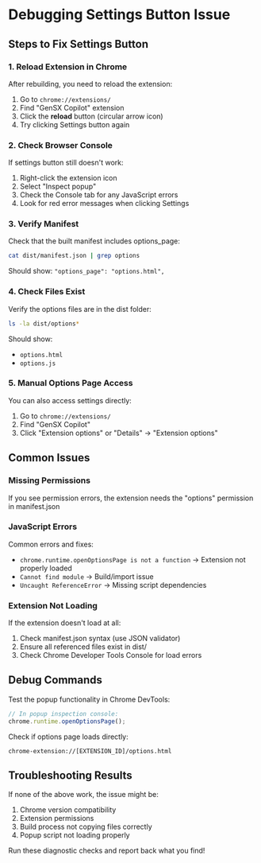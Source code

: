# Debugging Settings Button Issue

## Steps to Fix Settings Button

### 1. Reload Extension in Chrome
After rebuilding, you need to reload the extension:
1. Go to `chrome://extensions/`
2. Find "GenSX Copilot" extension
3. Click the **reload** button (circular arrow icon)
4. Try clicking Settings button again

### 2. Check Browser Console
If settings button still doesn't work:
1. Right-click the extension icon
2. Select "Inspect popup" 
3. Check the Console tab for any JavaScript errors
4. Look for red error messages when clicking Settings

### 3. Verify Manifest
Check that the built manifest includes options_page:
```bash
cat dist/manifest.json | grep options
```
Should show: `"options_page": "options.html",`

### 4. Check Files Exist
Verify the options files are in the dist folder:
```bash
ls -la dist/options*
```
Should show:
- `options.html`
- `options.js`

### 5. Manual Options Page Access
You can also access settings directly:
1. Go to `chrome://extensions/`
2. Find "GenSX Copilot"
3. Click "Extension options" or "Details" → "Extension options"

## Common Issues

### Missing Permissions
If you see permission errors, the extension needs the "options" permission in manifest.json

### JavaScript Errors
Common errors and fixes:
- `chrome.runtime.openOptionsPage is not a function` → Extension not properly loaded
- `Cannot find module` → Build/import issue
- `Uncaught ReferenceError` → Missing script dependencies

### Extension Not Loading
If the extension doesn't load at all:
1. Check manifest.json syntax (use JSON validator)
2. Ensure all referenced files exist in dist/
3. Check Chrome Developer Tools Console for load errors

## Debug Commands

Test the popup functionality in Chrome DevTools:
```javascript
// In popup inspection console:
chrome.runtime.openOptionsPage();
```

Check if options page loads directly:
```
chrome-extension://[EXTENSION_ID]/options.html
```

## Troubleshooting Results

If none of the above work, the issue might be:
1. Chrome version compatibility 
2. Extension permissions
3. Build process not copying files correctly
4. Popup script not loading properly

Run these diagnostic checks and report back what you find!